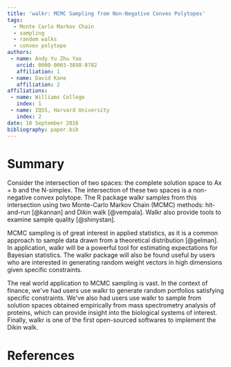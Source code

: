 ```yaml
---
title: 'walkr: MCMC Sampling from Non-Negative Convex Polytopes'
tags:
  - Monte Carlo Markov Chain
  - sampling
  - random walks
  - convex polytope
authors:
 - name: Andy Yu Zhu Yao
   orcid: 0000-0003-3898-8782
   affiliation: 1
 - name: David Kane
   affiliation: 2
affiliations:
 - name: Williams College
   index: 1
 - name: IQSS, Harvard University
   index: 2
date: 10 September 2016
bibliography: paper.bib
---
```


# Summary

Consider the intersection of two spaces: the complete solution space
to Ax = b and the N-simplex. The intersection of these two spaces is
a non-negative convex polytope. The R package walkr samples from this
intersection using two Monte-Carlo Markov Chain (MCMC) methods:
hit-and-run [@kannan] and Dikin walk [@vempala]. Walkr also provide tools to examine sample
quality [@shinystan].

MCMC sampling is of great interest in applied statistics, as it is a common approach to sample
data drawn from a theoretical distribution [@gelman]. In application, walkr will be a powerful tool for estimating
expectations for Bayesian statistics. The walkr package will also be found useful by users who are
interested in generating random weight vectors in high dimensions given specific constraints.

The real world application to MCMC sampling is vast. In the context of finance, we've had users use
walkr to generate random portfolios satisfying specific constraints. We've also had users use walkr to sample from
solution spaces obtained empirically from mass spectrometry analysis of proteins, which can provide
insight into the biological systems of interest.
Finally, walkr is one of the first open-sourced softwares to implement the Dikin walk.

# References
